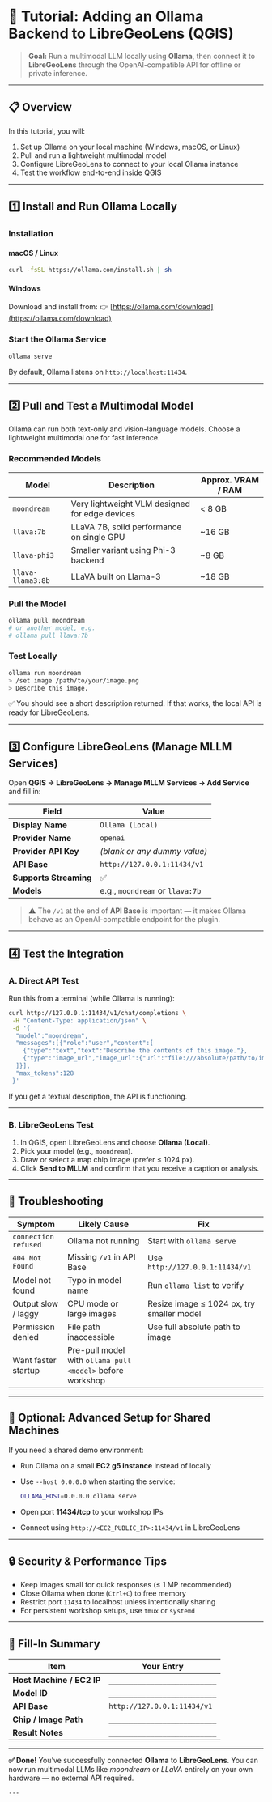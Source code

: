 # 🧠 Tutorial: Adding an Ollama Backend to LibreGeoLens (QGIS)

> **Goal:** Run a multimodal LLM locally using **Ollama**, then connect it to **LibreGeoLens** through the OpenAI-compatible API for offline or private inference.

---

## 📋 Overview

In this tutorial, you will:
1. Set up Ollama on your local machine (Windows, macOS, or Linux)  
2. Pull and run a lightweight multimodal model  
3. Configure LibreGeoLens to connect to your local Ollama instance  
4. Test the workflow end-to-end inside QGIS  

---

## 1️⃣ Install and Run Ollama Locally

### Installation

#### macOS / Linux
```bash
curl -fsSL https://ollama.com/install.sh | sh
````

#### Windows

Download and install from:
👉 [https://ollama.com/download](https://ollama.com/download)

### Start the Ollama Service

```bash
ollama serve
```

By default, Ollama listens on `http://localhost:11434`.

---

## 2️⃣ Pull and Test a Multimodal Model

Ollama can run both text-only and vision-language models.
Choose a lightweight multimodal one for fast inference.

### Recommended Models

| Model             | Description                                    | Approx. VRAM / RAM |
| ----------------- | ---------------------------------------------- | ------------------ |
| `moondream`       | Very lightweight VLM designed for edge devices | < 8 GB             |
| `llava:7b`        | LLaVA 7B, solid performance on single GPU      | ~16 GB             |
| `llava-phi3`      | Smaller variant using Phi-3 backend            | ~8 GB              |
| `llava-llama3:8b` | LLaVA built on Llama-3                         | ~18 GB             |

### Pull the Model

```bash
ollama pull moondream
# or another model, e.g.
# ollama pull llava:7b
```

### Test Locally

```bash
ollama run moondream
> /set image /path/to/your/image.png
> Describe this image.
```

✅ You should see a short description returned.
If that works, the local API is ready for LibreGeoLens.

---

## 3️⃣ Configure LibreGeoLens (Manage MLLM Services)

Open **QGIS → LibreGeoLens → Manage MLLM Services → Add Service** and fill in:

| Field                  | Value                           |
| ---------------------- | ------------------------------- |
| **Display Name**       | `Ollama (Local)`                |
| **Provider Name**      | `openai`                        |
| **Provider API Key**   | *(blank or any dummy value)*    |
| **API Base**           | `http://127.0.0.1:11434/v1`     |
| **Supports Streaming** | ✅                               |
| **Models**             | e.g., `moondream` or `llava:7b` |

> ⚠️ The `/v1` at the end of **API Base** is important — it makes Ollama behave as an OpenAI-compatible endpoint for the plugin.

---

## 4️⃣ Test the Integration

### A. Direct API Test

Run this from a terminal (while Ollama is running):

```bash
curl http://127.0.0.1:11434/v1/chat/completions \
 -H "Content-Type: application/json" \
 -d '{
  "model":"moondream",
  "messages":[{"role":"user","content":[
    {"type":"text","text":"Describe the contents of this image."},
    {"type":"image_url","image_url":{"url":"file:///absolute/path/to/image.png"}}
  ]}],
  "max_tokens":128
 }'
```

If you get a textual description, the API is functioning.

---

### B. LibreGeoLens Test

1. In QGIS, open LibreGeoLens and choose **Ollama (Local)**.
2. Pick your model (e.g., `moondream`).
3. Draw or select a map chip image (prefer ≤ 1024 px).
4. Click **Send to MLLM** and confirm that you receive a caption or analysis.

---

## 🧰 Troubleshooting

| Symptom              | Likely Cause                                              | Fix                                       |
| -------------------- | --------------------------------------------------------- | ----------------------------------------- |
| `connection refused` | Ollama not running                                        | Start with `ollama serve`                 |
| `404 Not Found`      | Missing `/v1` in API Base                                 | Use `http://127.0.0.1:11434/v1`           |
| Model not found      | Typo in model name                                        | Run `ollama list` to verify               |
| Output slow / laggy  | CPU mode or large images                                  | Resize image ≤ 1024 px, try smaller model |
| Permission denied    | File path inaccessible                                    | Use full absolute path to image           |
| Want faster startup  | Pre-pull model with `ollama pull <model>` before workshop |                                           |

---

## 🧱 Optional: Advanced Setup for Shared Machines

If you need a shared demo environment:

* Run Ollama on a small **EC2 g5 instance** instead of locally
* Use `--host 0.0.0.0` when starting the service:

  ```bash
  OLLAMA_HOST=0.0.0.0 ollama serve
  ```
* Open port **11434/tcp** to your workshop IPs
* Connect using `http://<EC2_PUBLIC_IP>:11434/v1` in LibreGeoLens

---

## 🔒 Security & Performance Tips

* Keep images small for quick responses (≤ 1 MP recommended)
* Close Ollama when done (`Ctrl+C`) to free memory
* Restrict port `11434` to localhost unless intentionally sharing
* For persistent workshop setups, use `tmux` or `systemd`

---

## 📝 Fill-In Summary

| Item                      | Your Entry                   |
| ------------------------- | ---------------------------- |
| **Host Machine / EC2 IP** | `__________________________` |
| **Model ID**              | `__________________________` |
| **API Base**              | `http://127.0.0.1:11434/v1`  |
| **Chip / Image Path**     | `__________________________` |
| **Result Notes**          | `__________________________` |

---

**✅ Done!**
You’ve successfully connected **Ollama** to **LibreGeoLens**.
You can now run multimodal LLMs like *moondream* or *LLaVA* entirely on your own hardware — no external API required.

```
---
```

